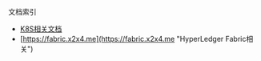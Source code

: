 文档索引

* [K8S相关文档](https://k8s.doc.x2x4.me "Kubernetes相关")
* [https://fabric.x2x4.me](https://fabric.x2x4.me "HyperLedger Fabric相关")



